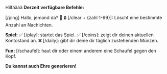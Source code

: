 Hilfääää
**Derzeit verfügbare Befehle:**

[/ping] Hallo, jemand da? :zany_face:
:lock: [/clear + {zahl 1-99}]: Löscht eine bestimmte Anzahl an Nachichten.

**Spiel:**
:white_check_mark: [/play]: startet das Spiel.
:white_check_mark: [/coins]: zeigt dir deinen aktuellen Kontostand an.
:x: [/daily]: gibt dir deine dir täglich zustehenden Münzen.

**Fun:**
[/schaufel]: haut dir oder einem anderem eine Schaufel gegen den Kopf.

**Du kannst auch Ehre generieren!**